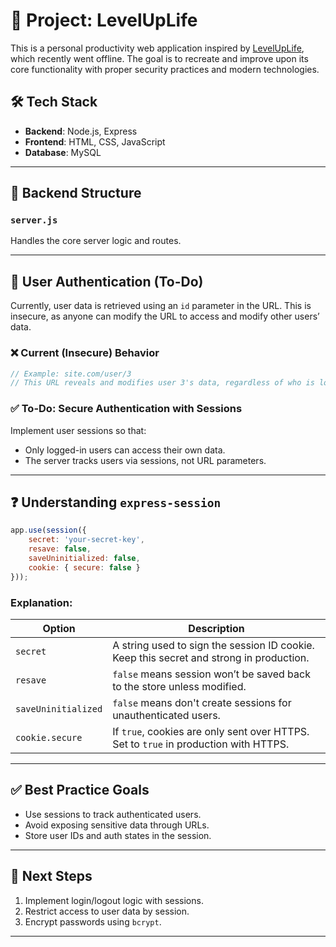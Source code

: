 # 📘 Project: LevelUpLife

This is a personal productivity web application inspired by [LevelUpLife](https://leveluplife.onrender.com), which recently went offline. The goal is to recreate and improve upon its core functionality with proper security practices and modern technologies.

## 🛠 Tech Stack

- **Backend**: Node.js, Express
- **Frontend**: HTML, CSS, JavaScript
- **Database**: MySQL

---

## 📂 Backend Structure

### `server.js`

Handles the core server logic and routes.

---

## 🔐 User Authentication (To-Do)

Currently, user data is retrieved using an `id` parameter in the URL. This is insecure, as anyone can modify the URL to access and modify other users’ data.

### ❌ Current (Insecure) Behavior

```js
// Example: site.com/user/3
// This URL reveals and modifies user 3's data, regardless of who is logged in.
```

### ✅ To-Do: Secure Authentication with Sessions

Implement user sessions so that:

- Only logged-in users can access their own data.
- The server tracks users via sessions, not URL parameters.

---

## ❓ Understanding `express-session`

```js
app.use(session({
    secret: 'your-secret-key',
    resave: false,
    saveUninitialized: false,
    cookie: { secure: false } 
}));
```

### Explanation:

| Option             | Description |
|--------------------|-------------|
| `secret`           | A string used to sign the session ID cookie. Keep this secret and strong in production. |
| `resave`           | `false` means session won’t be saved back to the store unless modified. |
| `saveUninitialized`| `false` means don't create sessions for unauthenticated users. |
| `cookie.secure`    | If `true`, cookies are only sent over HTTPS. Set to `true` in production with HTTPS. |

---

## ✅ Best Practice Goals

- Use sessions to track authenticated users.
- Avoid exposing sensitive data through URLs.
- Store user IDs and auth states in the session.

---

## 📌 Next Steps

1. Implement login/logout logic with sessions.
2. Restrict access to user data by session.
3. Encrypt passwords using `bcrypt`.

---
